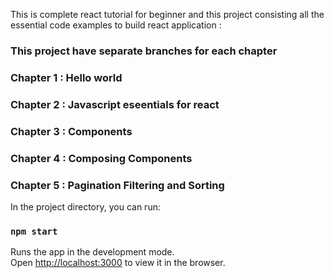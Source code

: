 




This is complete react tutorial for beginner and this project consisting all the essential code examples to build react application :

### This project have separate branches for each chapter


### Chapter 1 : Hello world
### Chapter 2 : Javascript eseentials for react
### Chapter 3 : Components
### Chapter 4 : Composing Components
### Chapter 5 : Pagination Filtering and Sorting



In the project directory, you can run:

### `npm start`

Runs the app in the development mode.<br />
Open [http://localhost:3000](http://localhost:3000) to view it in the browser.






